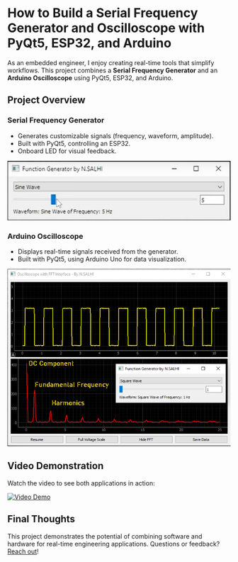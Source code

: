 # How to Build a Serial Frequency Generator and Oscilloscope with PyQt5, ESP32, and Arduino

As an embedded engineer, I enjoy creating real-time tools that simplify workflows. This project combines a **Serial Frequency Generator** and an **Arduino Oscilloscope** using PyQt5, ESP32, and Arduino.

## Project Overview

### Serial Frequency Generator
- Generates customizable signals (frequency, waveform, amplitude).
- Built with PyQt5, controlling an ESP32.
- Onboard LED for visual feedback.

![Serial Frequency Generator](assets/images/screenshot1.png)

### Arduino Oscilloscope
- Displays real-time signals received from the generator.
- Built with PyQt5, using Arduino Uno for data visualization.

![Arduino Oscilloscope](assets/images/fft-ok-3.png)

## Video Demonstration
Watch the video to see both applications in action:

[![Video Demo](https://img.youtube.com/vi/X13B3740r2U/0.jpg)](https://www.youtube.com/watch?v=X13B3740r2U)

## Final Thoughts
This project demonstrates the potential of combining software and hardware for real-time engineering applications. Questions or feedback? [Reach out](https://linkedin.com/in/nabil-salhi/)!
